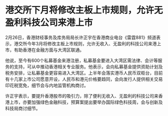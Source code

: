 # 港交所下月将修改主板上市规则，允许无盈利科技公司来港上市

2月26日，香港财经事务及库务局局长许正宇在香港商业电台《雷霆881》频道表示，港交所今年3月将修改主板上市规则，允许无收入、无盈利的科技公司来港上市，有助香港在金融方面与大湾区联通。

他说，至今有600个私募基金来港注册，私募基金要进入大湾区需法律、会计等服务的支持，可从中推动香港相关专业服务。他表示，会向私募基金提供资助计划及税务安排，让私募基金更容易进入大湾区。上半年会落实港币人民币双柜台，目前有十几家上市公司愿意开设，人民币和港元价格要趋同，会向发行人提供相关交易印花税宽免，细节会与内地监管机构商讨。

许正宇表示，要提升香港股市的吸引力，除了便利无收入、无盈利的科技公司来香港上市，亦要加强绿色金融科技，预算案提出要举办国际绿色科技周，会与创新及科技局商讨细节。

